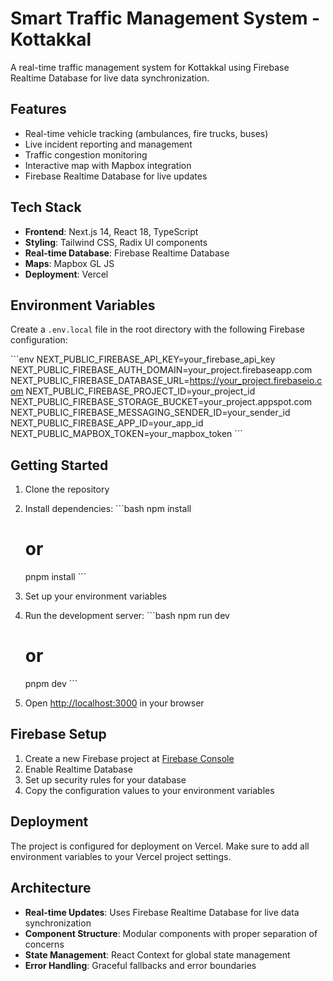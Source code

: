 # Smart Traffic Management System - Kottakkal

A real-time traffic management system for Kottakkal using Firebase Realtime Database for live data synchronization.

## Features

- Real-time vehicle tracking (ambulances, fire trucks, buses)
- Live incident reporting and management
- Traffic congestion monitoring
- Interactive map with Mapbox integration
- Firebase Realtime Database for live updates

## Tech Stack

- **Frontend**: Next.js 14, React 18, TypeScript
- **Styling**: Tailwind CSS, Radix UI components
- **Real-time Database**: Firebase Realtime Database
- **Maps**: Mapbox GL JS
- **Deployment**: Vercel

## Environment Variables

Create a `.env.local` file in the root directory with the following Firebase configuration:

\`\`\`env
NEXT_PUBLIC_FIREBASE_API_KEY=your_firebase_api_key
NEXT_PUBLIC_FIREBASE_AUTH_DOMAIN=your_project.firebaseapp.com
NEXT_PUBLIC_FIREBASE_DATABASE_URL=https://your_project.firebaseio.com
NEXT_PUBLIC_FIREBASE_PROJECT_ID=your_project_id
NEXT_PUBLIC_FIREBASE_STORAGE_BUCKET=your_project.appspot.com
NEXT_PUBLIC_FIREBASE_MESSAGING_SENDER_ID=your_sender_id
NEXT_PUBLIC_FIREBASE_APP_ID=your_app_id
NEXT_PUBLIC_MAPBOX_TOKEN=your_mapbox_token
\`\`\`

## Getting Started

1. Clone the repository
2. Install dependencies:
   \`\`\`bash
   npm install
   # or
   pnpm install
   \`\`\`

3. Set up your environment variables
4. Run the development server:
   \`\`\`bash
   npm run dev
   # or
   pnpm dev
   \`\`\`

5. Open [http://localhost:3000](http://localhost:3000) in your browser

## Firebase Setup

1. Create a new Firebase project at [Firebase Console](https://console.firebase.google.com/)
2. Enable Realtime Database
3. Set up security rules for your database
4. Copy the configuration values to your environment variables

## Deployment

The project is configured for deployment on Vercel. Make sure to add all environment variables to your Vercel project settings.

## Architecture

- **Real-time Updates**: Uses Firebase Realtime Database for live data synchronization
- **Component Structure**: Modular components with proper separation of concerns
- **State Management**: React Context for global state management
- **Error Handling**: Graceful fallbacks and error boundaries
